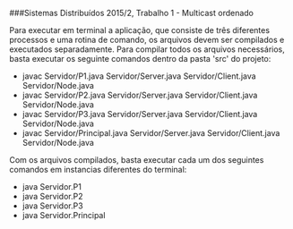 ###Sistemas Distribuídos 2015/2, Trabalho 1 - Multicast ordenado

Para executar em terminal a aplicação, que consiste de três diferentes processos e uma rotina de comando, os arquivos devem ser compilados e executados separadamente.
Para compilar todos os arquivos necessários, basta executar os seguinte comandos dentro da pasta 'src' do projeto:
- javac Servidor/P1.java Servidor/Server.java Servidor/Client.java Servidor/Node.java
- javac Servidor/P2.java Servidor/Server.java Servidor/Client.java Servidor/Node.java
- javac Servidor/P3.java Servidor/Server.java Servidor/Client.java Servidor/Node.java
- javac Servidor/Principal.java Servidor/Server.java Servidor/Client.java Servidor/Node.java

Com os arquivos compilados, basta executar cada um dos seguintes comandos em instancias diferentes do terminal:
- java Servidor.P1
- java Servidor.P2
- java Servidor.P3
- java Servidor.Principal
